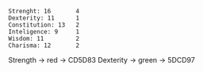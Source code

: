 	Strenght: 16       4
	Dexterity: 11      1
	Constitution: 13   2
	Inteligence: 9     1
	Wisdom: 11         2
	Charisma: 12       2


Strength     ->   red      ->    CD5D83
Dexterity    ->   green  ->     5DCD97
